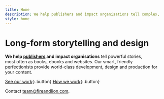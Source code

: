 ```yaml
---
title: Home
description: We help publishers and impact organisations tell complex, powerful stories – most often as books, ebooks and websites. Our smart, friendly perfectionists provide world-class development, design and production for your content.
style: home
---
```


# Long-form storytelling and&nbsp;design

**We help [publishers](publishing) and impact organisations** tell powerful stories, most&nbsp;often as books, ebooks and websites. Our smart, friendly perfectionists provide world-class development, design and production for your content.

[See our work]({{site.baseurl}}/portfolio){:.button}
[How we work]({{site.baseurl}}/workflow){:.button}

Contact [team@fireandlion.com](mailto:team@fireandlion.com).
